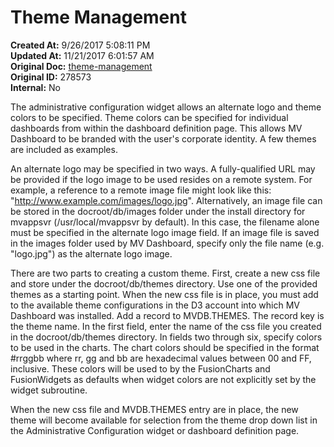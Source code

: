 # Theme Management

<PageHeader />

**Created At:** 9/26/2017 5:08:11 PM  
**Updated At:** 11/21/2017 6:01:57 AM  
**Original Doc:** [theme-management](https://docs.zumasys.com/36577-mv-dashboard/theme-management)  
**Original ID:** 278573  
**Internal:** No  


The administrative configuration widget allows an alternate logo and theme colors to be specified. Theme colors can be specified for individual dashboards from within the dashboard definition page. This allows MV Dashboard to be branded with the user's corporate identity. A few themes are included as examples.

An alternate logo may be specified in two ways. A fully-qualified URL may be provided if the logo image to be used resides on a remote system. For example, a reference to a remote image file might look like this: "http://www.example.com/images/logo.jpg". Alternatively, an image file can be stored in the docroot/db/images folder under the install directory for mvappsvr (/usr/local/mvappsvr by default). In this case, the filename alone must be specified in the alternate logo image field. If an image file is saved in the images folder used by MV Dashboard, specify only the file name (e.g. "logo.jpg") as the alternate logo image.

There are two parts to creating a custom theme. First, create a new css file and store under the docroot/db/themes directory. Use one of the provided themes as a starting point. When the new css file is in place, you must add to the available theme configurations in the D3 account into which MV Dashboard was installed. Add a record to MVDB.THEMES. The record key is the theme name. In the first field, enter the name of the css file you created in the docroot/db/themes directory. In fields two through six, specify colors to be used in the charts. The chart colors should be specified in the format #rrggbb where rr, gg and bb are hexadecimal values between 00 and FF, inclusive. These colors will be used to by the FusionCharts and FusionWidgets as defaults when widget colors are not explicitly set by the widget subroutine.

When the new css file and MVDB.THEMES entry are in place, the new theme will become available for selection from the theme drop down list in the Administrative Configuration widget or dashboard definition page.
